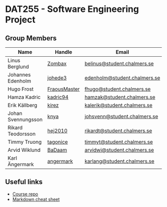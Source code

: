 ﻿# DAT255 - Software Engineering Project

## Group Members

| Name | Handle | Email |
| ---- | ------ | ----- |
| Linus Berglund | [Zombax](https://github.com/zombax) | [belinus@student.chalmers.se](mailto:belinus@student.chalmers.se) |
| Johannes Edenholm | [johede3](https://github.com/johede3) | [edenholm@student.chalmers.se](mailto:edenholm@student.chalmers.se) |
| Hugo Frost | [FraousMaster](https://github.com/FraousMaster) | [fhugo@student.chalmers.se](mailto:fhugo@student.chalmers.se) |
| Hamza Kadric | [kadric94](https://github.com/kadric94) | [hamzak@student.chalmers.se](mailto:hamzak@student.chalmers.se) |
| Erik Källberg | [kirez](https://github.com/kirez) | [kalerik@student.chalmers.se](mailto:kalerik@student.chalmers.se) |
| Johan Svennungsson | [knya](https://github.com/knya) | [johsvenn@student.chalmers.se](mailto:johsvenn@student.chalmers.se) |
| Rikard Teodorsson | [hej2010](https://github.com/hej2010) | [rikardt@student.chalmers.se](mailto:rikardt@student.chalmers.se) |
| Timmy Truong | [tagonice](https://github.com/tagonice) | [timmyt@student.chalmers.se](mailto:timmyt@student.chalmers.se) |
| Arvid Wiklund | [BaDaam](https://github.com/BaDaam) | [arvidwi@student.chalmers.se](mailto:arvidwi@student.chalmers.se) |
| Karl Ängermark | [angermark](https://github.com/angermark) | [karlang@student.chalmers.se](mailto:karlang@student.chalmers.se) |

## Useful links

* [Course repo](https://github.com/hburden/DAT255/)
* [Markdown cheat sheet](https://github.com/adam-p/markdown-here/wiki/Markdown-Cheatsheet)
